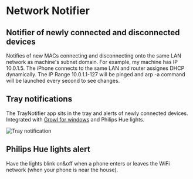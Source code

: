 # Network Notifier
## Notifier of newly connected and disconnected devices 

Notifies of new MACs connecting and disconnecting onto the same LAN network as machine's subnet domain. For example, my machine has IP 10.0.1.5. The iPhone connects to the same LAN and router assignes DHCP dynamically. The IP Range  10.0.1.1-127 will be pinged and arp -a command will be launched every second to see changes.

## Tray notifications 

The TrayNotifier app sits in the tray and alerts of newly connected devices. Integrated with [Growl for windows](http://www.growlforwindows.com) and Philips Hue lights.

![Tray notification](https://raw.github.com/cDima/NetworkNotifier/master/systray-demo.png)

## Philips Hue lights alert

Have the lights blink on&off when a phone enters or leaves the WiFi network (when your phone is near the house).
